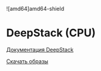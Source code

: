 ![amd64]amd64-shield

# DeepStack (CPU)

[Документация DeepStack](https://docs.deepstack.cc)

[Скачать образы](https://registry.hub.docker.com/r/deepquestai/deepstack/tags)

[amd64-shield]: https://img.shields.io/badge/amd64-yes-green.svg
